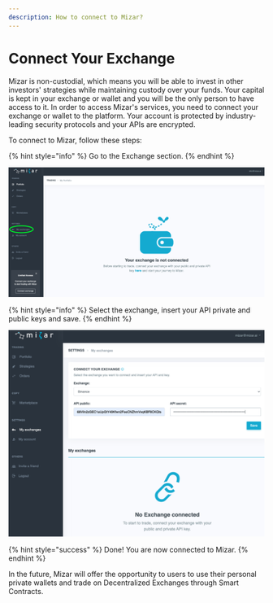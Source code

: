 ```yaml
---
description: How to connect to Mizar?
---
```


# Connect Your Exchange

Mizar is non-custodial, which means you will be able to invest in other investors' strategies while maintaining custody over your funds. Your capital is kept in your exchange or wallet and you will be the only person to have access to it. In order to access Mizar's services, you need to connect your exchange or wallet to the platform. Your account is protected by industry-leading security protocols and your APIs are encrypted. 

To connect to Mizar, follow these steps:

{% hint style="info" %}
Go to the Exchange section.
{% endhint %}

![](../../.gitbook/assets/screenshot-2021-03-20-at-12.29.57.png)

{% hint style="info" %}
Select the exchange, insert your API private and public keys and save. 
{% endhint %}

![](../../.gitbook/assets/screenshot-2021-03-20-at-12.37.11.png)

{% hint style="success" %}
Done! You are now connected to Mizar.
{% endhint %}

In the future, Mizar will offer the opportunity to users to use their personal private wallets and trade on Decentralized Exchanges through Smart Contracts.

